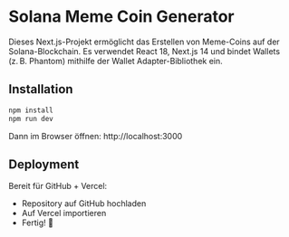 # Solana Meme Coin Generator

Dieses Next.js-Projekt ermöglicht das Erstellen von Meme-Coins auf der Solana-Blockchain. Es verwendet React 18, Next.js 14 und bindet Wallets (z. B. Phantom) mithilfe der Wallet Adapter-Bibliothek ein.

## Installation

```bash
npm install
npm run dev
```

Dann im Browser öffnen: http://localhost:3000

## Deployment

Bereit für GitHub + Vercel:
- Repository auf GitHub hochladen
- Auf Vercel importieren
- Fertig! 🚀
